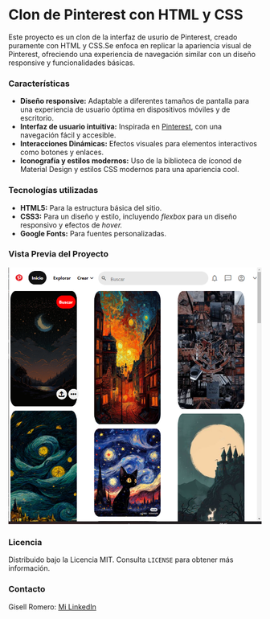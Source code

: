 # Clon de Pinterest con HTML y CSS

Este proyecto es un clon de la interfaz de usurio de Pinterest, creado puramente con HTML y CSS.Se enfoca en replicar la apariencia visual de Pinterest, ofreciendo una experiencia  de navegación similar con un diseño responsive y funcionalidades básicas.

### Características

+ **Diseño responsive:** Adaptable a diferentes tamaños de pantalla para una experiencia de usuario óptima en dispositivos móviles y de escritorio.
+ **Interfaz de usuario intuitiva:** Inspirada en [Pinterest](https://www.pinterest.es/), con una navegación fácil y accesible.
+ **Interacciones Dinámicas:** Efectos visuales para elementos interactivos como botones y enlaces.
+ **Iconografía y estilos modernos:** Uso de la biblioteca de íconod de Material Design y estilos CSS modernos para una apariencia cool.

### Tecnologías utilizadas
* **HTML5:** Para la estructura básica del sitio.
* **CSS3:** Para un diseño y estilo, incluyendo _flexbox_ para un diseño responsivo y efectos de _hover._
* **Google Fonts:** Para fuentes personalizadas.

### Vista Previa del Proyecto
![Implementación del clon de Pinterest](/imagenes/vistaprevia.PNG)

### Licencia
Distribuido bajo la Licencia MIT. Consulta `LICENSE` para obtener más información.

### Contacto
Gisell Romero: [Mi LinkedIn](www.linkedin.com/in/soriano-romero-gisell-noemi-0834b0284)

